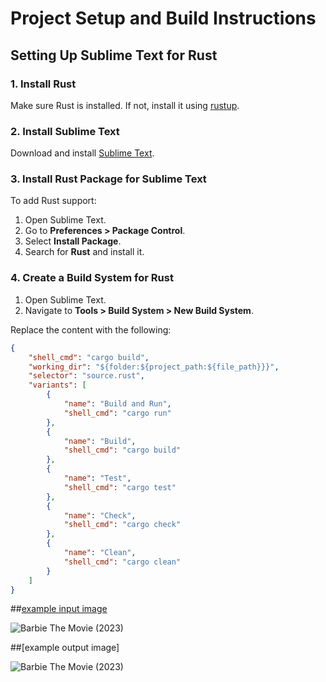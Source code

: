 # Project Setup and Build Instructions

## Setting Up Sublime Text for Rust

### 1. Install Rust

Make sure Rust is installed. If not, install it using [rustup](https://rustup.rs/).

### 2. Install Sublime Text

Download and install [Sublime Text](https://www.sublimetext.com/).

### 3. Install Rust Package for Sublime Text

To add Rust support:
1. Open Sublime Text.
2. Go to **Preferences > Package Control**.
3. Select **Install Package**.
4. Search for **Rust** and install it.

### 4. Create a Build System for Rust

1. Open Sublime Text.
2. Navigate to **Tools > Build System > New Build System**.

Replace the content with the following:

```json
{
    "shell_cmd": "cargo build",
    "working_dir": "${folder:${project_path:${file_path}}}",
    "selector": "source.rust",
    "variants": [
        {
            "name": "Build and Run",
            "shell_cmd": "cargo run"
        },
        {
            "name": "Build",
            "shell_cmd": "cargo build"
        },
        {
            "name": "Test",
            "shell_cmd": "cargo test"
        },
        {
            "name": "Check",
            "shell_cmd": "cargo check"
        },
        {
            "name": "Clean",
            "shell_cmd": "cargo clean"
        }
    ]
}

```
##[example input image](https://github.com/SurajSia/concurent-image-processing/blob/main/images/Barbie%20The%20Movie%20(2023).jpeg)

![Barbie The Movie (2023)](https://github.com/user-attachments/assets/f6faa5a9-b4ef-4e9f-9007-87cdb33f0107)

##[example output image]

![Barbie The Movie (2023)](https://github.com/user-attachments/assets/9e224ab0-74e4-435a-983a-9e00513945a3)



